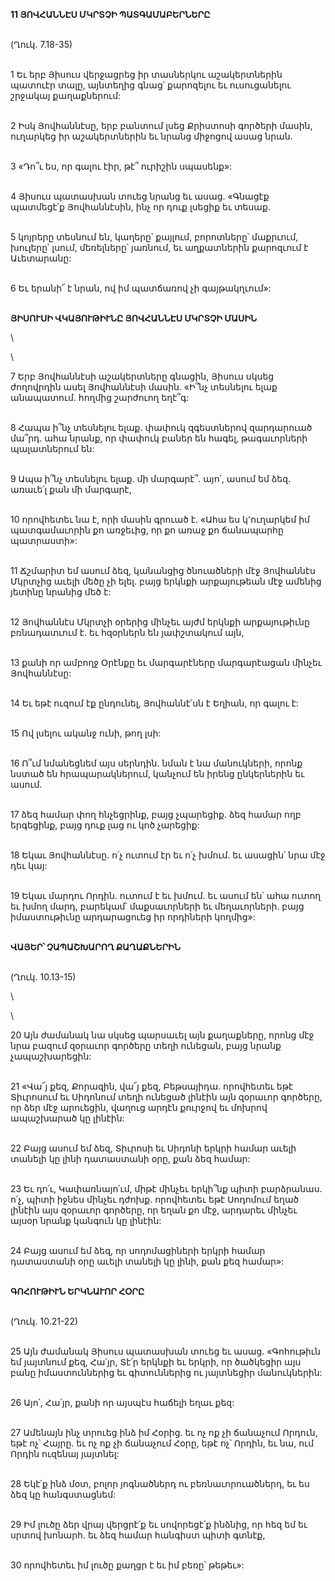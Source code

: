 **11 ՅՈՎՀԱՆՆԷՍ ՄԿՐՏՉԻ ՊԱՏԳԱՄԱԲԵՐՆԵՐԸ**

\
(Ղուկ. 7.18-35)

\
 1 Եւ երբ Յիսուս վերջացրեց իր տասներկու աշակերտներին պատուէր տալը, այնտեղից գնաց՝ քարոզելու եւ ուսուցանելու շրջակայ քաղաքներում:

\
2 Իսկ Յովհաննէսը, երբ բանտում լսեց Քրիստոսի գործերի մասին, ուղարկեց իր աշակերտներին եւ նրանց միջոցով ասաց նրան.

\
3 «Դո՞ւ ես, որ գալու էիր, թէ՞ ուրիշին սպասենք»:

\
4 Յիսուս պատասխան տուեց նրանց եւ ասաց. «Գնացէք պատմեցէ՛ք Յովհաննէսին, ինչ որ դուք լսեցիք եւ տեսաք.

\
5 կոյրերը տեսնում են, կաղերը՝ քայլում, բորոտները՝ մաքրւում, խուլերը՝ լսում, մեռելները՝ յառնում, եւ աղքատներին քարոզւում է Աւետարանը:

\
6 Եւ երանի՜ է նրան, ով իմ պատճառով չի գայթակղւում»:

\
**ՅԻՍՈՒՍԻ ՎԿԱՅՈՒԹԻՒՆԸ ՅՈՎՀԱՆՆԷՍ ՄԿՐՏՉԻ ՄԱՍԻՆ**

\

\

7 Երբ Յովհաննէսի աշակերտները գնացին, Յիսուս սկսեց ժողովրդին ասել Յովհաննէսի մասին. «Ի՞նչ տեսնելու ելաք անապատում. հողմից շարժուող եղէ՞գ:

\
8 Հապա ի՞նչ տեսնելու ելաք. փափուկ զգեստներով զարդարուած մա՞րդ. ահա նրանք, որ փափուկ բաներ են հագել, թագաւորների պալատներում են:

\
9 Ապա ի՞նչ տեսնելու ելաք. մի մարգարէ՞. այո՛, ասում եմ ձեզ. առաւե՛լ քան մի մարգարէ,

\
10 որովհետեւ նա է, որի մասին գրուած է. «Ահա ես կ՚ուղարկեմ իմ պատգամաւորին քո առջեւից, որ քո առաջ քո ճանապարհը պատրաստի»:

\
11 Ճշմարիտ եմ ասում ձեզ, կանանցից ծնուածների մէջ Յովհաննէս Մկրտչից աւելի մեծը չի ելել. բայց երկնքի արքայութեան մէջ ամենից յետինը նրանից մեծ է:

\
12 Յովհաննէս Մկրտչի օրերից մինչեւ այժմ երկնքի արքայութիւնը բռնադատւում է. եւ հզօրներն են յափշտակում այն,

\
13 քանի որ ամբողջ Օրէնքը եւ մարգարէները մարգարէացան մինչեւ Յովհաննէսը:

\
14 Եւ եթէ ուզում էք ընդունել, Յովհաննէ՛սն է Եղիան, որ գալու է:

\
15 Ով լսելու ականջ ունի, թող լսի:

\
16 Ո՞ւմ նմանեցնեմ այս սերնդին. նման է նա մանուկների, որոնք նստած են հրապարակներում, կանչում են իրենց ընկերներին եւ ասում.

\
17 ձեզ համար փող հնչեցրինք, բայց չպարեցիք. ձեզ համար ողբ երգեցինք, բայց դուք լաց ու կոծ չարեցիք:

\
18 Եկաւ Յովհաննէսը. ո՛չ ուտում էր եւ ո՛չ խմում. եւ ասացին՝ նրա մէջ դեւ կայ:

\
19 Եկաւ մարդու Որդին. ուտում է եւ խմում. եւ ասում են՝ ահա ուտող եւ խմող մարդ, բարեկամ՝ մաքսաւորների եւ մեղաւորների. բայց իմաստութիւնը արդարացուեց իր որդիների կողմից»:

\
**ՎԱՅԵՐ՝ ՉԱՊԱՇԽԱՐՈՂ ՔԱՂԱՔՆԵՐԻՆ**

\
(Ղուկ. 10.13-15)

\

\

20 Այն ժամանակ նա սկսեց պարսաւել այն քաղաքները, որոնց մէջ նրա բազում զօրաւոր գործերը տեղի ունեցան, բայց նրանք չապաշխարեցին:

\
21 «Վա՜յ քեզ, Քորազին, վա՜յ քեզ, Բեթսայիդա. որովհետեւ եթէ Տիւրոսում եւ Սիդոնում տեղի ունեցած լինէին այն զօրաւոր գործերը, որ ձեր մէջ արուեցին, վաղուց արդէն քուրջով եւ մոխրով ապաշխարած կը լինէին:

\
22 Բայց ասում եմ ձեզ, Տիւրոսի եւ Սիդոնի երկրի համար աւելի տանելի կը լինի դատաստանի օրը, քան ձեզ համար:

\
23 Եւ դո՛ւ, Կափառնայո՛ւմ, միթէ մինչեւ երկի՞նք պիտի բարձրանաս. ո՛չ, պիտի իջնես մինչեւ դժոխք. որովհետեւ եթէ Սոդոմում եղած լինէին այս զօրաւոր գործերը, որ եղան քո մէջ, արդարեւ մինչեւ այսօր նրանք կանգուն կը լինէին:

\
24 Բայց ասում եմ ձեզ, որ սոդոմացիների երկրի համար դատաստանի օրը աւելի տանելի կը լինի, քան քեզ համար»:

\
**ԳՈՀՈՒԹԻՒՆ ԵՐԿՆԱՒՈՐ ՀՕՐԸ**

\
(Ղուկ. 10.21-22)

\
25 Այն ժամանակ Յիսուս պատասխան տուեց եւ ասաց. «Գոհութիւն եմ յայտնում քեզ, Հա՛յր, Տէ՛ր երկնքի եւ երկրի, որ ծածկեցիր այս բանը իմաստուններից եւ գիտուններից ու յայտնեցիր մանուկներին:

\
26 Այո՛, Հա՛յր, քանի որ այսպէս հաճելի եղաւ քեզ:

\
27 Ամենայն ինչ տրուեց ինձ իմ Հօրից. եւ ոչ ոք չի ճանաչում Որդուն, եթէ ոչ՝ Հայրը. եւ ոչ ոք չի ճանաչում Հօրը, եթէ ոչ՝ Որդին, եւ նա, ում Որդին ուզենայ յայտնել:

\
28 Եկէ՛ք ինձ մօտ, բոլոր յոգնածներդ ու բեռնաւորուածներդ, եւ ես ձեզ կը հանգստացնեմ:

\
29 Իմ լուծը ձեր վրայ վերցրէ՛ք եւ սովորեցէ՛ք ինձնից, որ հեզ եմ եւ սրտով խոնարհ. եւ ձեզ համար հանգիստ պիտի գտնէք,

\
30 որովհետեւ իմ լուծը քաղցր է եւ իմ բեռը՝ թեթեւ»:
